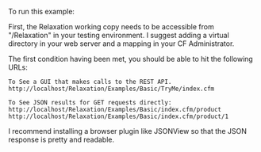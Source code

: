 To run this example:

First, the Relaxation working copy needs to be accessible from "/Relaxation" in your testing environment. I suggest adding a virtual directory in your web server and a mapping in your CF Administrator.

The first condition having been met, you should be able to hit the following URLs:
	
	To See a GUI that makes calls to the REST API.
	http://localhost/Relaxation/Examples/Basic/TryMe/index.cfm
	
	To See JSON results for GET requests directly:
	http://localhost/Relaxation/Examples/Basic/index.cfm/product
	http://localhost/Relaxation/Examples/Basic/index.cfm/product/1
	
I recommend installing a browser plugin like JSONView so that the JSON response is pretty and readable.